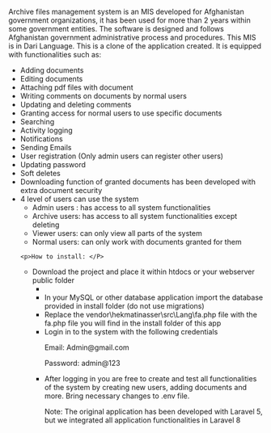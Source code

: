Archive files management system is an MIS developed for Afghanistan government organizations, it has been used for more than 2 years within some government entities. The software is designed and follows Afghanistan government administrative process and procedures. This MIS is in Dari Language. This is a clone of the application created. It is equipped with functionalities such as:
<ul>
    <li>Adding documents </li>
    <li> Editing documents </li>
<li> Attaching pdf files with document </li>
<li>Writing comments on documents by normal users  </li>
<li>Updating and deleting comments </li>
<li>Granting access for normal users to use specific documents </li>
<li>Searching </li>
<li>Activity logging </li>
<li>Notifications </li>
<li>Sending Emails </li>
<li>User registration (Only admin users can register other users) </li>
<li>Updating password </li>
<li>Soft deletes </li>
<li>Downloading function of granted documents has been developed with extra document security </li>
    <li>	4 level of users can use the system 
        <ul>
            <li> Admin users : has access to all system functionalities </li>
            <li> Archive users: has access to all system functionalities except deleting </li>
            <li> Viewer users: can only view all parts of the system </li> 
            <li> Normal users: can only work with documents granted for them </li> 
        </ul>
    </li>

    <p>How to install: </P>
<ul><li> Download the project and place it within htdocs or your webserver public folder<ul><li>
<li> In your MySQL or other database application import the database provided in install folder (do not use migrations) </li>
<li>Replace the vendor\hekmatinasser\src\Lang\fa.php file with the fa.php file you will find in the install folder of this app  </li>
<li>Login in to the system with the following credentials </li>
    <p>Email: Admin@gmail.com </p>
    <p>Password: admin@123</p>
<li> After logging in you are free to create and test all functionalities of the system by creating new users, adding documents and more.
    Bring necessary changes to .env file. </li>

<p>Note: The original application has been developed with Laravel 5, but we integrated all application functionalities in Laravel 8 </p>
